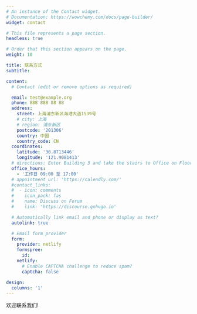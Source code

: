 ```yaml
---
# An instance of the Contact widget.
# Documentation: https://wowchemy.com/docs/page-builder/
widget: contact

# This file represents a page section.
headless: true

# Order that this section appears on the page.
weight: 10

title: 联系方式
subtitle:

content:
  # Contact (edit or remove options as required)

  email: test@example.org
  phone: 888 888 88 88
  address:
    street: 上海浦东新区海港大道1539号
    # city: 上海
    # region: 浦东新区
    postcode: '201306'
    country: 中国
    country_code: CN
  coordinates:
    latitude: '30.8713446'
    longitude: '121.9081413'
  # directions: Enter Building 3 and take the stairs to Office on Floor 17
  office_hours:
    - '工作日 09:00 至 17:00'
  # appointment_url: 'https://calendly.com/'
  #contact_links:
  #  - icon: comments
  #    icon_pack: fas
  #    name: Discuss on Forum
  #    link: 'https://discourse.gohugo.io'

  # Automatically link email and phone or display as text?
  autolink: true

  # Email form provider
  form:
    provider: netlify
    formspree:
      id:
    netlify:
      # Enable CAPTCHA challenge to reduce spam?
      captcha: false

design:
  columns: '1'
---
```


欢迎联系我们!

